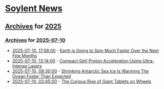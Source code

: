 # [Soylent News](../../../README.md)

## [Archives](../../index.md) for [2025](../index.md)

### [Archives](../../index.md) for [2025-07-10](index.md)

* [2025-07-10, 17:58:00](https://soylentnews.org/article.pl?sid=25/07/09/116236&from=rss) - [Earth is Going to Spin Much Faster Over the Next Few Months](https://soylentnews.org/article.pl?sid=25/07/09/116236&from=rss)
* [2025-07-10, 13:14:00](https://soylentnews.org/article.pl?sid=25/07/09/1058230&from=rss) - [Compact GeV Proton Acceleration Using Ultra-Intense Lasers](https://soylentnews.org/article.pl?sid=25/07/09/1058230&from=rss)
* [2025-07-10, 08:30:00](https://soylentnews.org/article.pl?sid=25/07/08/2330230&from=rss) - [Shrinking Antarctic Sea Ice Is Warming The Ocean Faster Than Expected](https://soylentnews.org/article.pl?sid=25/07/08/2330230&from=rss)
* [2025-07-10, 03:45:00](https://soylentnews.org/article.pl?sid=25/07/08/1724218&from=rss) - [The Curious Rise of Giant Tablets on Wheels](https://soylentnews.org/article.pl?sid=25/07/08/1724218&from=rss)
